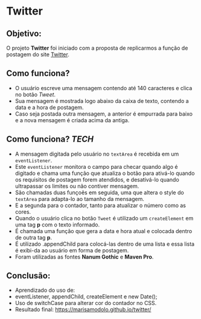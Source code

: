 # Twitter
## Objetivo:

O projeto **Twitter** foi iniciado com a proposta de replicarmos a função de postagem do site [Twitter](http://twitter.com).

## Como funciona?
* O usuário escreve uma mensagem contendo até 140 caracteres e clica no botão *Tweet*. 
* Sua mensagem é mostrada logo abaixo da caixa de texto, contendo a data e a hora de postagem.
* Caso seja postada outra mensagem, a anterior é empurrada para baixo e a nova mensagem é criada acima da antiga.

## Como funciona? *TECH*

* A mensagem digitada pelo usuário no `textArea` é recebida em um `eventListener`.
* Este `eventListener` monitora o campo para checar quando algo é digitado e chama uma função que atualiza o botão para ativá-lo quando os requisitos de postagem forem atendidos, e desativá-lo quando ultrapassar os limites ou não contiver mensagem.
* São chamadas duas funçoẽs em seguida, uma que altera o style do `textArea` para adapta-lo ao tamanho da mensagem.
* E a segunda para o contador, tanto para atualizar o número como as cores.
* Quando o usuário clica no botão `Tweet` é utilizado um `createElement` em uma tag **p** com o texto informado.
* É chamada uma função que gera a data e hora atual e colocada dentro de outra tag **p**.
* É utilizado .appendChild para colocá-las dentro de uma lista e essa lista é exibi-da ao usuário em forma de postagem.
* Foram utilizadas as fontes **Nanum Gothic** e **Maven Pro**.

## Conclusão:
* Aprendizado do uso de: 
* eventListener, appendChild, createElement e new Date();
* Uso de switchCase para alterar cor do contador no CSS.
* Resultado final: https://marisamodolo.github.io/twitter/
